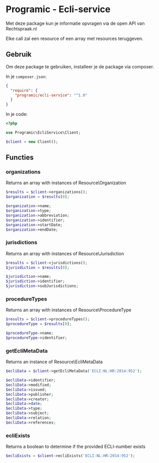 # Programic - Ecli-service

Met deze package kun je informatie opvragen via de open API van Rechtspraak.nl

Elke call zal een resource of een array met resources teruggeven.

## Gebruik
Om deze package te gebruiken, installeer je de package via composer.

In je `composer.json`:
```json
{
  "require": {
    "programic/ecli-service": "^1.0"
  }
}
```

In je code:
```php
<?php

use Programic\EcliService\Client;

$client = new Client();
```

## Functies

### organizations
Returns an array with instances of Resource\Organization

```php
$results = $client->organizations();
$organization = $results[0];

$organization->name;
$organization->type;
$organization->abbreviation;
$organization->identifier;
$organization->startDate;
$organization->endDate;
```

### jurisdictions
Returns an array with instances of Resource\Jurisdiction

```php
$results = $client->jurisdictions();
$jurisdiction = $results[0];

$jurisdiction->name;
$jurisdiction->identifier;
$jurisdiction->subJurisdictions;
```

### procedureTypes
Returns an array with instances of Resource\ProcedureType

```php
$results = $client->procedureTypes();
$procedureType = $results[0];

$procedureType->name;
$procedureType->identifier;
```

### getEcliMetaData
Returns an instance of Resource\EcliMetaData

```php
$ecliData = $client->getEcliMetaData('ECLI:NL:HR:2014:952');

$ecliData->identifier;
$ecliData->modified;
$ecliData->issued;
$ecliData->publisher;
$ecliData->creator;
$ecliData->date;
$ecliData->type;
$ecliData->subject;
$ecliData->relation;
$ecliData->references;
```

### ecliExists
Returns a boolean to determine if the provided ECLI-number exists

```php
$ecliExists = $client->ecliExists('ECLI:NL:HR:2014:952');
```
